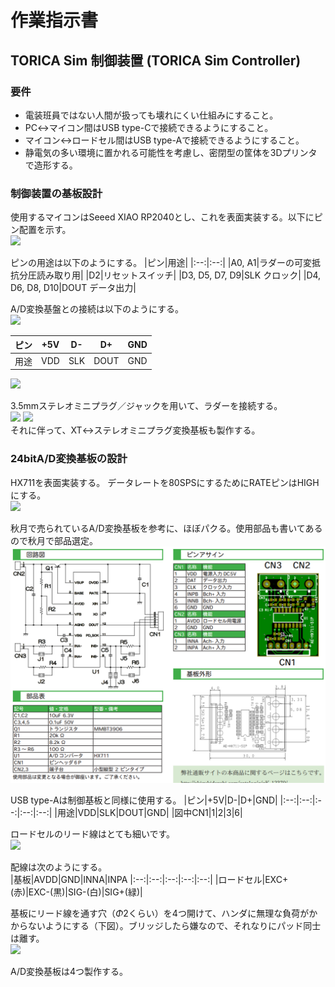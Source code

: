 # 作業指示書

## TORICA Sim 制御装置 (TORICA Sim Controller)

### 要件
- 電装班員ではない人間が扱っても壊れにくい仕組みにすること。
- PC↔マイコン間はUSB type-Cで接続できるようにすること。
- マイコン↔ロードセル間はUSB type-Aで接続できるようにすること。
- 静電気の多い環境に置かれる可能性を考慮し、密閉型の筐体を3Dプリンタで造形する。

### 制御装置の基板設計
使用するマイコンはSeeed XIAO RP2040とし、これを表面実装する。以下にピン配置を示す。  
![](https://files.seeedstudio.com/wiki/XIAO-RP2040/img/xinpin.jpg)

ピンの用途は以下のようにする。
|ピン|用途|
|:--:|:--:|
|A0, A1|ラダーの可変抵抗分圧読み取り用|
|D2|リセットスイッチ|
|D3, D5, D7, D9|SLK クロック|
|D4, D6, D8, D10|DOUT データ出力|

A/D変換基盤との接続は以下のようにする。  
![](https://nettble.com/wp-content/uploads/2023/12/shot_231227_143339-1.png)

|ピン|+5V|D-|D+|GND|
|:--:|:--:|:--:|:--:|:--:|
|用途|VDD|SLK|DOUT|GND|

![](https://shop.wtihk.com/image/cache/catalog/breakoutboards/HX711/HX711_des-500x500.jpg)

3.5mmステレオミニプラグ／ジャックを用いて、ラダーを接続する。  
<img width="300px" src="https://akizukidenshi.com/img/goods/2/105749.jpg">
<img width="300px" src="https://akizukidenshi.com/img/goods/L/109060.jpg">  
それに伴って、XT↔ステレオミニプラグ変換基板も製作する。

### 24bitA/D変換基板の設計
HX711を表面実装する。
データレートを80SPSにするためにRATEピンはHIGHにする。  
![](https://theorycircuit.com/wp-content/uploads/2016/06/hx711-pin.png)

秋月で売られているA/D変換基板を参考に、ほぼパクる。使用部品も書いてあるので秋月で部品選定。  
![](img/HX711_akizuki.png)

USB type-Aは制御基板と同様に使用する。
|ピン|+5V|D-|D+|GND|
|:--:|:--:|:--:|:--:|:--:|
|用途|VDD|SLK|DOUT|GND|
|図中CN1|1|2|3|6|

ロードセルのリード線はとても細いです。  
![](https://akizukidenshi.com/img/goods/L/117556.jpg)

配線は次のようにする。  
|基板|AVDD|GND|INNA|INPA
|:--:|:--:|:--:|:--:|:--:|
|ロードセル|EXC+(赤)|EXC-(黒)|SIG-(白)|SIG+(緑)|

基板にリード線を通す穴（*Φ*2くらい）を4つ開けて、ハンダに無理な負荷がかからないようにする（下図）。ブリッジしたら嫌なので、それなりにパッド同士は離す。  
![](https://www.atmarkele.com/system/media_files/pics/000/000/334/original/03_%E3%83%AA%E3%83%BC%E3%83%89%E7%B7%9A%E3%81%AE%E3%83%95%E3%83%AC%E3%82%AD%E3%82%B7%E3%83%96%E3%83%AB%E5%9F%BA%E6%9D%BF%E3%81%B8%E3%81%AE%E7%9B%B4%E6%8E%A5%E3%83%8F%E3%83%B3%E3%83%80%E4%BB%98%E3%81%91%E4%BE%8B.png?1513572866)

A/D変換基板は4つ製作する。